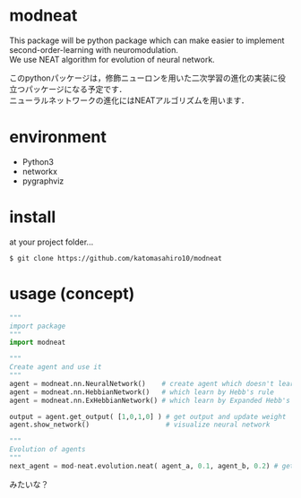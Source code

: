 # modneat

This package will be python package which can make easier to implement second-order-learning with neuromodulation.  
We use NEAT algorithm for evolution of neural network.  


このpythonパッケージは，修飾ニューロンを用いた二次学習の進化の実装に役立つパッケージになる予定です．  
ニューラルネットワークの進化にはNEATアルゴリズムを用います． 

# environment  
- Python3  
- networkx  
- pygraphviz  

# install  
at your project folder...
```
$ git clone https://github.com/katomasahiro10/modneat
```

# usage (concept)  
```python
"""
import package
"""
import modneat

"""
Create agent and use it
"""
agent = modneat.nn.NeuralNetwork()    # create agent which doesn't learn
agent = modneat.nn.HebbianNetwork()   # which learn by Hebb's rule
agent = modneat.nn.ExHebbianNetwork() # which learn by Expanded Hebb's rule

output = agent.get_output( [1,0,1,0] ) # get output and update weight
agent.show_network()                   # visualize neural network

"""
Evolution of agents
"""
next_agent = mod-neat.evolution.neat( agent_a, 0.1, agent_b, 0.2) # get next_generation using neat algorithm. 2nd and 4th argment represents each fitness.

```
みたいな？
